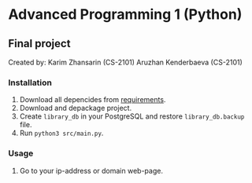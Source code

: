 # Advanced Programming 1 (Python)
## Final project
Created by:
Karim Zhansarin (CS-2101)
Aruzhan Kenderbaeva (CS-2101)

### Installation
1) Download all depencides from [requirements](requirements.txt).
2) Download and depackage project.
3) Create `library_db` in your PostgreSQL and restore `library_db.backup` file.
4) Run `python3 src/main.py`.

### Usage
1) Go to your ip-address or domain web-page.